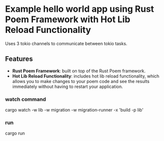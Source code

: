 # Example hello world app using Rust Poem Framework with Hot Lib Reload Functionality

Uses 3 tokio channels to communicate between tokio tasks.

## Features

* **Rust Poem Framework**: built on top of the Rust Poem framework.
* **Hot Lib Reload Functionality**: includes hot lib reload functionality, which allows you to make changes to your poem code and see the results immediately without having to restart your application.

### watch command

cargo watch -w lib -w migration -w migration-runner -x 'build -p lib'

### run

cargo run

